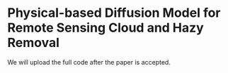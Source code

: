 # Physical-based Diffusion Model for Remote Sensing Cloud and Hazy Removal 
We will upload the full code after the paper is accepted.
